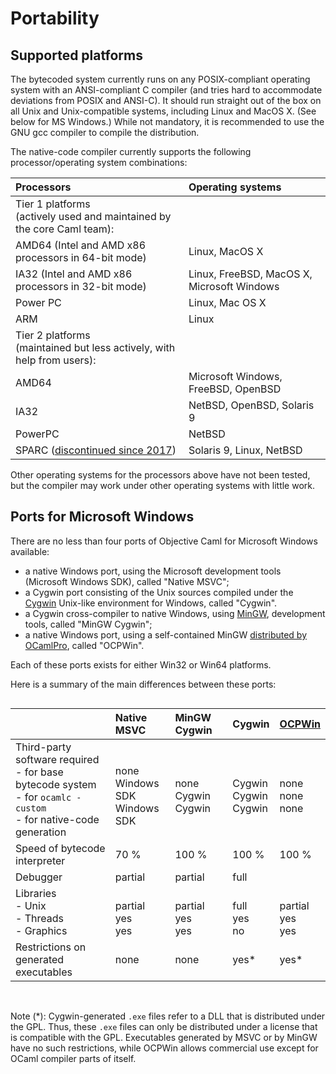 <!-- ((! set title Portability !)) ((! set learn !)) -->

# Portability
## Supported platforms
The bytecoded system currently runs on any POSIX-compliant operating
system with an ANSI-compliant C compiler (and tries hard to accommodate
deviations from POSIX and ANSI-C). It should run straight out of the box
on all Unix and Unix-compatible systems, including Linux and MacOS X.
(See below for MS Windows.) While not mandatory, it is recommended to
use the GNU gcc compiler to compile the distribution.

The native-code compiler currently supports the following
processor/operating system combinations:



<table>
<thead>
<tr class="header">
<th align="left">Processors</th>
<th align="left">Operating systems</th>
</tr>
</thead>
<tbody>
<tr class="odd">
<td align="left">Tier 1 platforms<br /> (actively used and maintained by the core Caml team):</td>
<td></td>
</tr>
<tr class="even">
<td align="left">AMD64 (Intel and AMD x86 processors in 64-bit mode)</td>
<td align="left">Linux, MacOS X</td>
</tr>
<tr class="odd">
<td align="left">IA32 (Intel and AMD x86 processors in 32-bit mode)</td>
<td align="left">Linux, FreeBSD, MacOS X, Microsoft Windows</td>
</tr>
<tr class="even">
<td align="left">Power PC</td>
<td align="left">Linux, Mac OS X</td>
</tr>
<tr class="odd">
<td align="left">ARM</td>
<td align="left">Linux</td>
</tr>
<tr class="even">
<td align="left">Tier 2 platforms<br /> (maintained but less actively, with help from users):</td>
<td></td>
</tr>
<tr class="odd">
<td align="left">AMD64</td>
<td align="left">Microsoft Windows, FreeBSD, OpenBSD</td>
</tr>
<tr class="even">
<td align="left">IA32</td>
<td align="left">NetBSD, OpenBSD, Solaris 9</td>
</tr>
<tr class="odd">
<td align="left">PowerPC</td>
<td align="left">NetBSD</td>
</tr>
<tr class="even">
<td align="left">SPARC
  (<a href="https://github.com/ocaml/ocaml/pull/659">discontinued
  since 2017</a>)</td>
<td align="left">Solaris 9, Linux, NetBSD</td>
</tr>
</tbody>
</table>


Other operating systems for the processors above have not been tested,
but the compiler may work under other operating systems with little
work.

## Ports for Microsoft Windows
There are no less than four ports of Objective Caml for Microsoft
Windows available:

* a native Windows port, using the Microsoft development tools
 (Microsoft Windows SDK), called "Native MSVC";
* a Cygwin port consisting of the Unix sources compiled under the
 [Cygwin](http://cygwin.com/) Unix-like environment for Windows, called "Cygwin".
* a Cygwin cross-compiler to native Windows, using [MinGW](http://www.mingw.org/), 
 development tools, called "MinGW Cygwin";
* a native Windows port, using a self-contained MinGW
 [distributed by OCamlPro](http://www.typerex.org/ocpwin.html), called "OCPWin".

Each of these ports exists for either Win32 or Win64 platforms.

Here is a summary of the main differences between these ports:

<div style="overflow-x:auto;">
<table width="100%">
<thead>
<tr class="header">
<th align="left"></th>
<th align="left">Native MSVC</th>
<th align="left">MinGW Cygwin</th>
<th align="left">Cygwin</th>
<th align="left"><a href="http://www.typerex.org/ocpwin.html">OCPWin</a></th>
</tr>
</thead>
<tbody>
<tr class="odd">
<td align="left">Third-party software required<br /> - for base bytecode system<br /> - for <code>ocamlc -custom</code><br /> - for native-code generation</td>
<td align="left"><br /> none<br /> Windows SDK<br /> Windows SDK</td>
<td align="left"><br /> none<br /> Cygwin<br /> Cygwin</td>
<td align="left"><br /> Cygwin<br /> Cygwin<br /> Cygwin</td>
<td align="left"><br /> none<br /> none<br /> none</td>
</tr>
<tr class="even">
<td align="left">Speed of bytecode interpreter</td>
<td align="left">70 %</td>
<td align="left">100 %</td>
<td align="left">100 %</td>
<td align="left">100 %</td>
</tr>
<tr class="odd">
<td align="left">Debugger</td>
<td align="left">partial</td>
<td align="left">partial</td>
<td align="left">full</td>
<td align="left"></td>
</tr>
<tr class="even">
<td align="left">Libraries<br /> - Unix<br /> - Threads<br /> - Graphics</td>
<td align="left"><br /> partial<br /> yes<br /> yes</td>
<td align="left"><br /> partial<br /> yes<br /> yes</td>
<td align="left"><br /> full<br /> yes<br /> no</td>
<td align="left"><br /> partial<br /> yes<br /> yes</td>
</tr>
<tr class="odd">
<td align="left">Restrictions on generated executables</td>
<td align="left">none</td>
<td align="left">none</td>
<td align="left">yes*</td>
<td align="left">yes*</td>
</tr>
</tbody>
</table>
</div>
<br/>

Note (*): Cygwin-generated `.exe` files refer to a DLL that is distributed
under the GPL. Thus, these `.exe` files can only be distributed under a
license that is compatible with the GPL. Executables generated by MSVC
or by MinGW have no such restrictions, while OCPWin allows commercial 
use except for OCaml compiler parts of itself.


